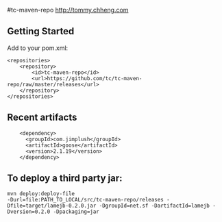 #tc-maven-repo
http://tommy.chheng.com

## Getting Started
Add to your pom.xml:

```
<repositories>
    <repository>
        <id>tc-maven-repo</id>
        <url>https://github.com/tc/tc-maven-repo/raw/master/releases</url>
    </repository>
</repositories>
```

## Recent artifacts
```
    <dependency>
      <groupId>com.jimplush</groupId>
      <artifactId>goose</artifactId>
      <version>2.1.19</version>
    </dependency>
```

## To deploy a third party jar:
```
mvn deploy:deploy-file
-Durl=file:PATH_TO_LOCAL/src/tc-maven-repo/releases -Dfile=target/lamejb-0.2.0.jar -DgroupId=net.sf -DartifactId=lamejb -Dversion=0.2.0 -Dpackaging=jar
```
